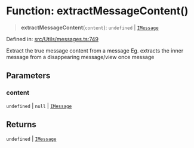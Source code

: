 # Function: extractMessageContent()

> **extractMessageContent**(`content`): `undefined` \| [`IMessage`](../namespaces/proto/interfaces/IMessage.md)

Defined in: [src/Utils/messages.ts:749](https://github.com/Fokusdotid/Baileys/blob/8399cb6fd4e55090cdf57b06ffaae3e8a88880fe/src/Utils/messages.ts#L749)

Extract the true message content from a message
Eg. extracts the inner message from a disappearing message/view once message

## Parameters

### content

`undefined` | `null` | [`IMessage`](../namespaces/proto/interfaces/IMessage.md)

## Returns

`undefined` \| [`IMessage`](../namespaces/proto/interfaces/IMessage.md)
